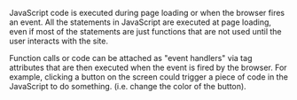 JavaScript code is executed during page loading or when the browser fires an event. All the statements in JavaScript are executed at page loading, even if most of the statements are just functions that are not used until the user interacts with the site. 

Function calls or code can be attached as "event handlers" via tag attributes that are then executed when the event is fired by the browser. For example, clicking a button on the screen could trigger a piece of code in the JavaScript to do something. (i.e. change the color of the button).
